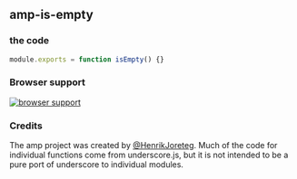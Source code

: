 ## amp-is-empty


### the code

```javascript
module.exports = function isEmpty() {}
```

### Browser support

[![browser support](https://ci.testling.com/henrikjoreteg/amp-is-empty.png)](https://ci.testling.com/ampersandjs/amp-is-empty)

### Credits

The amp project was created by [@HenrikJoreteg](http://twitter.com/henrikjoreteg). Much of the code for individual functions come from underscore.js, but it is not intended to be a pure port of underscore to individual modules.